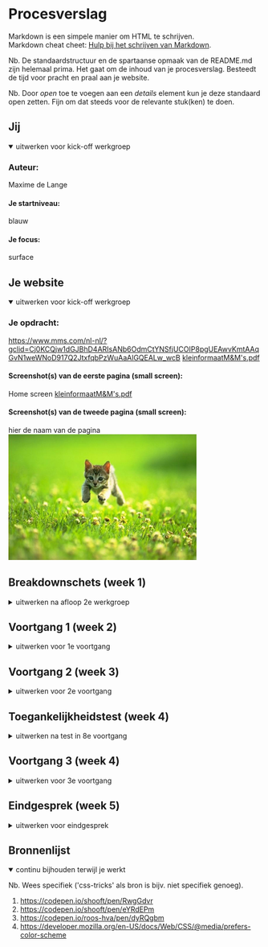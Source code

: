 # Procesverslag
Markdown is een simpele manier om HTML te schrijven.  
Markdown cheat cheet: [Hulp bij het schrijven van Markdown](https://github.com/adam-p/markdown-here/wiki/Markdown-Cheatsheet).

Nb. De standaardstructuur en de spartaanse opmaak van de README.md zijn helemaal prima. Het gaat om de inhoud van je procesverslag. Besteedt de tijd voor pracht en praal aan je website.

Nb. Door *open* toe te voegen aan een *details* element kun je deze standaard open zetten. Fijn om dat steeds voor de relevante stuk(ken) te doen.





## Jij

<details open>
<summary>uitwerken voor kick-off werkgroep</summary>

### Auteur:
Maxime de Lange

#### Je startniveau:
blauw

#### Je focus:
surface
 
</details>





## Je website

<details open>
<summary>uitwerken voor kick-off werkgroep</summary>

### Je opdracht:
https://www.mms.com/nl-nl/?gclid=Cj0KCQjw1dGJBhD4ARIsANb6OdmCtYNSfjUCOIP8pgUEAwvKmtAAqGvN1weWNoD917Q2JtxfqbPzWuAaAlGQEALw_wcB
[kleinformaatM&M's.pdf](https://github.com/xmaximmee/Blok-web-/files/7184960/kleinformaatM.M.s.pdf)


#### Screenshot(s) van de eerste pagina (small screen): 
Home screen
[kleinformaatM&M's.pdf](https://github.com/xmaximmee/Blok-web-/files/7286552/kleinformaatM.M.s.pdf)

#### Screenshot(s) van de tweede pagina (small screen):
hier de naam van de pagina  
<img src="images/dummy-plaatje.jpg" width="375px" alt="omschrijving van de pagina">
 
</details>





## Breakdownschets (week 1)

<details>
<summary>uitwerken na afloop 2e werkgroep</summary>

### de hele pagina: 
width="375px" a![breakdownschets1](https://user-images.githubusercontent.com/90137923/133769211-323c2848-a134-45a3-a1d5-d28446666308.jpg)
lt="breakdown van de hele pagina">

### dynamisch deel (bijv menu): 
width="375px" alt="breakdown van een dynamisch deel">
ik weet niet precies wat hier mee wordt bedoelt maar: ![Untitled](https://user-images.githubusercontent.com/90137923/133769316-44ece4ad-ba57-44f7-aafd-0b199b927bf0.jpg)

### wellicht nog een dynamisch deel (bijv filter): 
width="375px" alt="breakdown van nog een dynamisch deel">
![Untitled](https://user-images.githubusercontent.com/90137923/133769368-d3070091-18bc-4eda-962d-af0921695c95.jpg)

</details>





## Voortgang 1 (week 2)

<details>
<summary>uitwerken voor 1e voortgang</summary>

### Stand van zaken
Ik vind dit een erg moeilijk vak. ik merkte dat ik veel dingen van vorig jaar vergeten was en dat ik bij veel onderdelen van mijn code veel hulp nodig had. 
 
 Wat goed ging was de html en de content daar in plaatsen. Dit vond ik best leuk om te doen en ging ook wel goed omdat ik niet vaak vast liep.
 In tegenstelling tot de CSS liep ik wel vaak vast, als het om de styling zoals lettertype, borders, tekst grootte, color etc ging, ging het
 wel erg goed en dat vond ik ook erg leuk om te doen. Maar zodra het gaat over het positioneren/flexbox etc gaat het zeker niet zo goed. 
 ik raak in de war wanneer ik welke manier moet gebruiken als ik (bijvoorbeeld) iets moet centreren. 
<img width="345" alt="Schermafbeelding 2021-10-05 om 16 03 22" src="https://user-images.githubusercontent.com/90137923/136038748-73739206-52eb-4b57-9b86-7e0091c9598e.png">
hierboven is een voorbeeld te zien waar het centeren bijvoorbeeld erg goed ging.  
dit was de html en de css.
<img width="736" alt="Schermafbeelding 2021-10-05 om 16 04 03" src="https://user-images.githubusercontent.com/90137923/136038867-1098669a-65cf-487f-bcf5-be0f0752f86b.png">
<img width="652" alt="Schermafbeelding 2021-10-05 om 16 04 45" src="https://user-images.githubusercontent.com/90137923/136039010-234e079c-ccd5-4d7d-853f-258d728f0f63.png">
 
 
 
 Bij dit gedeelte van mijn website vond ik het heel moeilijk om ene plan te bedenken hoe ik dit zo op deze manier ging neerzetten.
 dit kwam doordat er 2 elementen (het getal en de H) naast elkaar moesten en 1 element moest er onder. 
<img width="298" alt="Schermafbeelding 2021-10-05 om 16 05 14" src="https://user-images.githubusercontent.com/90137923/136039092-8ebfdff1-1810-4d36-9a5b-98bf0c27ab2b.png">
 uiteindelijk heb ik met deze css: 
<img width="280" alt="Schermafbeelding 2021-10-05 om 16 07 06" src="https://user-images.githubusercontent.com/90137923/136039427-e7c214ba-42b5-4a55-9645-1323eb7b45b9.png">
gezorgd dat het nummer en de h, 1 element werden waardoor ik uiteindelijk gemakkelijk het nummer+de h en de img onder elkaar kreeg (met flex-direction: column)

### Agenda voor meeting
samen met je groepje opstellen

| Maxime         | student 2          | student 3    | student 4        |
| ---            | ---                | ---          | ---              |
| dit bespreken: | en dit             | en ik dit    | en dan ik dat    |
| Ik zou graag   | dit als er tijd is | nog een punt | dit wil ik zeker |
| centreren willen| ...                | ...          | ...              |
  bespreken

### Verslag van meeting
hier na afloop snel de uitkomsten van de meeting vastleggen

- Uit de meeting is gekomen dat ik goed opweg ben.
- ik moet dingen vragen wanneer ik het niet snap
- ik ben geholpen met het onderdeel 'maak het persoonlijk' van mijn website. ik heb geleerd te werken met counter en het positioneren van afbeeldingen

</details>





## Voortgang 2 (week 3)

<details>
<summary>uitwerken voor 2e voortgang</summary>

### Stand van zaken
deze week had ik heel erg gevoel dat ik even het overzicht kwijt was met mijn wesbite.
Ik was bezig met een onderdeel op mijn website en het lukte niet en mijn code voelde een beetje als een rotzooitje.
ik had hulp gevrgaad aan Rowin en sinds hij mij een beetje had geholpen ging het gevoel weg. 
In de offline les deze week heb ik goeie stappen gemaakt.

### Agenda voor meeting
samen met je groepje opstellen

| student 1     
 Het bouwen van 
 een header, icl hamburger menu en het positioneren van de elementen 
 
| student 2
 slideshow met automatische transitie
 
| student 3
vergtroten en verkleinen van images
 
|overige studenten
 dezelfde onderwerpen
 
### Verslag van meeting
hier na afloop snel de uitkomsten van de meeting vastleggen

- in deze meeting hebben we eigenlijk vooral de ruimte gekregen om vragen te stellen. Om mijn website pagina eigenlijk af te krijgen had ik vooral nog twee vraagjes.
- ik heb geleerd hoe ik werk met een img background en een img daar over heen.
- ik heb nog een keer herhaald hoe ik een beetje met de flexbox werk. ik heb herhaald hoe je dingen naast elkaar zet. 

</details>





## Toegankelijkheidstest (week 4)

<details>
<summary>uitwerken na test in 8e voortgang</summary>

### Bevindingen
Lijst met je bevindingen die in de test naar voren kwamen:
 - voice over vind engels moeilijk
 - submit button met >, wordt uitgesproken als > niet als 'submit button'

#### VOICE INTERFACE
Header gaat goed, alt tekst klopt en het is duidelijk.

De voice over vind Nederlands moeilijk, dit wordt voorgelezen met een engels accent en als die het woord niet kent wordt de worden in het engels uitgesproken gespeld.
Ondanks de tekst op de website onduidelijk wordt uitgesproken klopt de tekst wel en maakt de tekst duidelijk wat je ziet.

De submit button bij het e-mailadres invoer veld wordt niet echt goed uitgesproken. Deze button bevat een > teken, dit wordt dan ook zo uitgesproken maar dit is niet handig voor de gebruiker. Dit moet ik nog aanpassen.


#### MUIS EN TOETSENBORD
Als ik met het toetsenbord door de webstie ga gaat dit in de header weer goed. 
Daarna springt die netjes over naar de volgende elementen maar wat opvalt is dat hij de hele section genaamd thema’s’ overslaat. Er zijn in die section 3 linkjes, die alle 3 worden overgeslagen.
ik ben er achter gekomen dat de linkjes nog zo in mijn html stonden:
<img width="390" alt="figure img src=imagesl" src="https://user-images.githubusercontent.com/90137923/136033889-c8f2d09e-6b91-4b16-a8c0-a64a19748dd8.png">
Toen ik het veranderde naar dit ging het wel goed:
 <img width="440" alt="Schermafbeelding 2021-10-05 om 15 38 36" src="https://user-images.githubusercontent.com/90137923/136034105-c5ae46c7-889b-409d-8892-1fed3052b6be.png">

 
De delen van de website daarna gingen wel goed. 
Maar bij de footer worden weer alle linkjes overgeslagen en gaat die direct naar de button.
Dit probleem het dezelfde oorzaak.



#### Titel volgende bevinding. 
Hier korte omschrijving (met indien nodig een afbeelding)

Hier een omschrijving van hoe het opgelost kan worden (met indien nodig een afbeelding)


#### Titel nog een bevinding. 
Hier korte omschrijving (met indien nodig een afbeelding)

Hier een omschrijving van hoe het opgelost kan worden (met indien nodig een afbeelding)

</details>





## Voortgang 3 (week 4)

<details>
<summary>uitwerken voor 3e voortgang</summary>

### Stand van zaken
Deze week heb ik veel kleine 'foutjes' proberen op te lossen en ik heb alle states bij buttons/links toegevoged.
 
 deze week zakte de moed een beetje in mijn schoenen. Ik had het gevoel dat het geheel van mijn website gewoon niet helemaal lekker klopte en toen ik op school kwam merkte ik dat het leek of andere website veel makkelijker waren. Aangezien mijn niveau, baalde ik want ik wil dit vak graag halen.
In de les heb ik veel aan mijn website gezeten en ben ik weer een stuk verder gekomen. Hierdoor kreeg ik aan de eind van de les weer een beetje moed.
 
 Op dit moment ben ik zo ver dat ik alleen nog: het hamburger menu moet fixen, 1 element op de eerste pagina, een dropdown menu op de 2e pagina en nog wat kleine slordigheids dingejtes. als ik deze dingen heb geregeld dan kan ik beginnen aan de surface plane opdracht
 
 
 hier dit ging goed & dit was lastig (neem ook screenshots op van delen van je website en code)


### Agenda voor meeting
samen met je groepje opstellen

| student 1      | student 2          | student 3    | student 4        |
| ---            | ---                | ---          | ---              |
| sumbit button. 
  (het bespreken  | hoe maak ik een   | Hoe zet ik dit| en dan ik dat    |
| van een dropdo | schuine oppacity.  | als een kolom | dit wil ik zeker |
| wn menu..)     | streep.            | naast elkaar  | ...              |


### Verslag van meeting
hier na afloop snel de uitkomsten van de meeting vastleggen

- eerst gingen we bij elke student af om te kijken hoe ver ze waren, daarbij konden we alvast onze vragens stellen.
- Het viel mij op dat ik niet heel erg achter liep dan de rest van de studenten naar ik liep ook zeker niet voor.
- Het viel mij ook op dat ik meer wist dan ik dacht. Als andere studenten een vraag stelde wist ik het regelmatig het antwoord.

</details>





## Eindgesprek (week 5)

<details>
<summary>uitwerken voor eindgesprek</summary>

### Stand van zaken
 
 een punt wat heel lastig was was de header balk. 
 zo zag de balk er op de website uit: 
 <img width="278" alt="Schermafbeelding 2021-10-04 om 11 24 57" src="https://user-images.githubusercontent.com/90137923/135826813-4e837e94-77e4-4815-9806-974345bfe2d1.png">
en zo zag mijne er de heletijd uit: 
 <img width="279" alt="Schermafbeelding 2021-10-04 om 11 25 24" src="https://user-images.githubusercontent.com/90137923/135826891-a310d6b5-356b-4352-aefb-d610aebbc0cd.png">

 het menu op de echte website was van zichzelf niet zo goed opgebouwt. het was een beetje een rare header omdat er heel veel elementen in 'gepropt' waren. 
 Daarbij vond ik het ook meoilijkj om de header elementen de juiste tags te gevem. Uiteindelijk ziet mijn html opbouw van de header er zo uit:
 <img width="647" alt="Schermafbeelding 2021-10-04 om 11 26 52" src="https://user-images.githubusercontent.com/90137923/135827119-966d4330-c104-4ad0-806e-5063ffb88c09.png">
zo zag de header er van de echte website uit:
 <img width="641" alt="Schermafbeelding 2021-10-04 om 11 27 44" src="https://user-images.githubusercontent.com/90137923/135827220-168a22eb-6ec4-4222-88b4-6f45db07ad06.png">

 wat wel erg goed ging was de producten pagina! met een heel kein beetje hulp maar zette ik dit zo in elkaar. het werkte en zag er goed het zelfde uit als de echte producten pagina. 
 
 
 
hier dit ging goed & dit was lastig (neem ook screenshots op van delen van je website en code)

### Screenshot(s)

hier screenshot(s) van je eindresultaat

</details>





## Bronnenlijst

<details open>
<summary>continu bijhouden terwijl je werkt</summary>

Nb. Wees specifiek ('css-tricks' als bron is bijv. niet specifiek genoeg).

1. https://codepen.io/shooft/pen/RwgGdvr
2. https://codepen.io/shooft/pen/eYRdEPm
3. https://codepen.io/roos-hva/pen/dyRQgbm
4. https://developer.mozilla.org/en-US/docs/Web/CSS/@media/prefers-color-scheme
 

</details>
